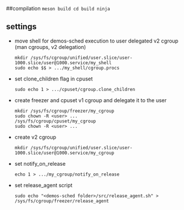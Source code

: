 ##compilation
    ```
    meson build
    cd build
    ninja
    ```

## settings
- move shell for demos-sched execution to user delegated v2 cgroup (man cgroups, v2 delegation)
    ```
    mkdir /sys/fs/cgroup/unified/user.slice/user-1000.slice/user@1000.service/my_shell
    sudo echo $$ > .../my_shell/cgroup.procs
    ```
- set clone_children flag in cpuset
    ```
    sudo echo 1 > .../cpuset/cgroup.clone_children
    ```
- create freezer and cpuset v1 cgroup and delegate it to the user
    ```
    mkdir /sys/fs/cgroup/freezer/my_cgroup
    sudo chown -R <user> ...
    /sys/fs/cgroup/cpuset/my_cgroup
    sudo chown -R <user> ...
    ```
- create v2 cgroup
    ```
    mkdir /sys/fs/cgroup/unified/user.slice/user-1000.slice/user@1000.service/my_cgroup
    ```

- set notify_on_release
    ```
    echo 1 > .../my_cgroup/notify_on_release
    ```
- set release_agent script
    ```
    sudo echo "<demos-sched folder>/src/release_agent.sh" > /sys/fs/cgroup/freezer/release_agent
    ```
